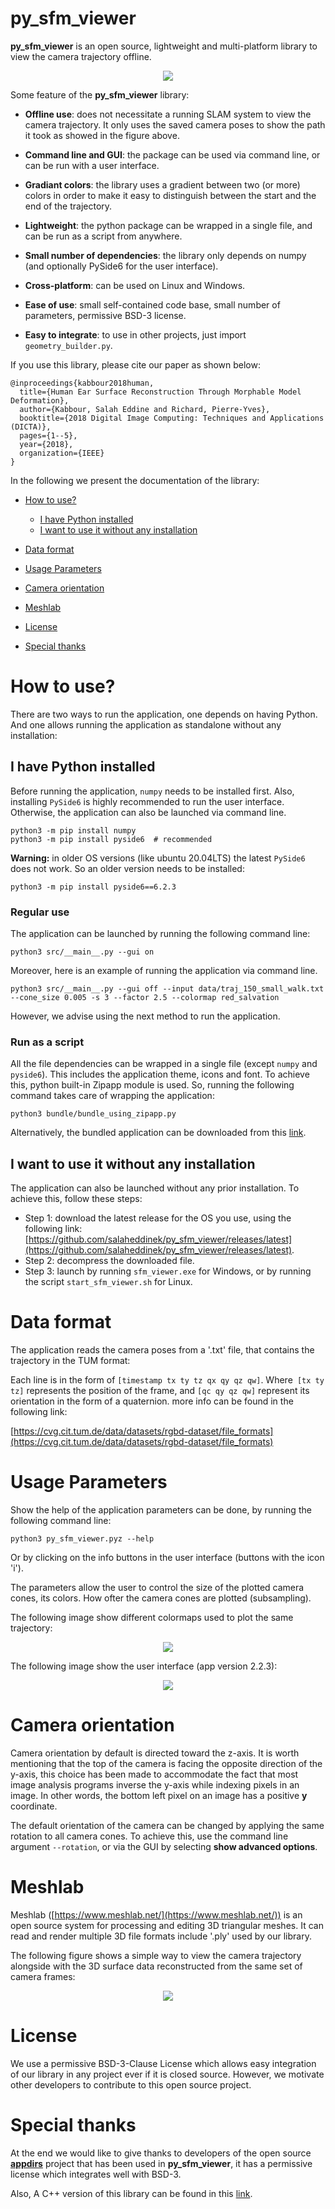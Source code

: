 # py_sfm_viewer
**py_sfm_viewer** is an open source, lightweight and multi-platform library to view the camera trajectory offline.

<p align="center">
<img src="images/introduction.gif" />
</p>

Some feature of the **py_sfm_viewer** library:

* **Offline use**: does not necessitate a running SLAM system to view the camera trajectory. It only uses the saved camera poses to show the path it took as showed in the figure above.

* **Command line and GUI**: the package can be used via command line, or can be run  with a user interface.

* **Gradiant colors**: the library uses a gradient between two (or more) colors in order to make it easy to distinguish between the start and the end of the trajectory.

* **Lightweight**: the python package can be wrapped in a single file, and can be run as a script from anywhere.

* **Small number of dependencies**: the library only depends on numpy (and optionally PySide6 for the user interface).

* **Cross-platform**: can be used on Linux and Windows.

* **Ease of use**: small self-contained code base, small number of parameters, permissive BSD-3 license.

* **Easy to integrate**: to use in other projects, just import `geometry_builder.py`.

If you use this library, please cite our paper as shown below:

```
@inproceedings{kabbour2018human,
  title={Human Ear Surface Reconstruction Through Morphable Model Deformation},
  author={Kabbour, Salah Eddine and Richard, Pierre-Yves},
  booktitle={2018 Digital Image Computing: Techniques and Applications (DICTA)},
  pages={1--5},
  year={2018},
  organization={IEEE}
}
```


In the following we present the documentation of the library:

- [How to use?](#how-to-use)
  - [I have Python installed](#i-have-python-installed)
  - [I want to use it without any installation](#i-want-to-use-it-without-any-installation)

- [Data format](#data-format)

- [Usage Parameters](#usage-parameters)

- [Camera orientation](#camera-orientation)

- [Meshlab](#meshlab)

- [License](#license)

- [Special thanks](#special-thanks)

# How to use?

There are two ways to run the application, one depends on having Python. 
And one allows running the application as standalone without any installation:

## I have Python installed

Before running the application, `numpy` needs to be installed first. Also, installing `PySide6` is highly recommended to run the user interface. Otherwise, the application can also be launched via command line.

```commandline
python3 -m pip install numpy
python3 -m pip install pyside6  # recommended
```
**Warning:** in older OS versions (like ubuntu 20.04LTS) the latest `PySide6` does not work. So an older version needs to be installed:

```commandline
python3 -m pip install pyside6==6.2.3
```

### Regular use

The application can be launched by running the following command line:

```commandline
python3 src/__main__.py --gui on
```

Moreover, here is an example of running the application via command line.

```commandline
python3 src/__main__.py --gui off --input data/traj_150_small_walk.txt --cone_size 0.005 -s 3 --factor 2.5 --colormap red_salvation
```

However, we advise using the next method to run the application.
  
### Run as a script

All the file dependencies can be wrapped in a single file (except `numpy` and `pyside6`). 
This includes the application theme, icons and font. 
To achieve this, python built-in Zipapp module is used. 
So, running the following command takes care of wrapping the application:

```commandline
python3 bundle/bundle_using_zipapp.py
```

Alternatively, the bundled application can be downloaded from this [link](https://github.com/salaheddinek/py_sfm_viewer/releases/latest).

## I want to use it without any installation

The application can also be launched without any prior installation.
To achieve this, follow these steps:

* Step 1: download the latest release for the OS you use, using the following link: [https://github.com/salaheddinek/py_sfm_viewer/releases/latest](https://github.com/salaheddinek/py_sfm_viewer/releases/latest).
* Step 2: decompress the downloaded file.
* Step 3: launch by running `sfm_viewer.exe` for Windows, or by running the script `start_sfm_viewer.sh` for Linux.

# Data format

The application reads the camera poses from a '.txt' file, that contains the trajectory in the TUM format:

Each line is in the form of `[timestamp tx ty tz qx qy qz qw]`. Where` [tx ty tz]` represents the position of the frame,
and `[qc qy qz qw]` represent its orientation in the form of a quaternion. more info can be found in the following link:

[https://cvg.cit.tum.de/data/datasets/rgbd-dataset/file_formats](https://cvg.cit.tum.de/data/datasets/rgbd-dataset/file_formats)

# Usage Parameters

Show the help of the application parameters can be done, by running the following command line:

```commandline
python3 py_sfm_viewer.pyz --help
```

Or by clicking on the info buttons in the user interface (buttons with the icon 'i').

The parameters allow the user to control the size of the plotted camera cones, its colors. 
How ofter the camera cones are plotted (subsampling).

The following image show different colormaps used to plot the same trajectory:

<p align="center">
<img src="images/colormaps.png" />
</p>

The following image show the user interface (app version 2.2.3):

<p align="center">
<img src="images/gui_example.png" />
</p>

# Camera orientation

Camera orientation by default is directed toward the z-axis. 
It is worth mentioning that the top of the camera is facing the opposite direction of the y-axis,
this choice has been made to accommodate the fact that most image analysis programs inverse the y-axis while indexing pixels in an image. 
In other words, the bottom left pixel on an image has a positive **y** coordinate.

The default orientation of the camera can be changed by applying the same rotation to all camera cones. 
To achieve this, use the command line argument `--rotation`,
or via the GUI by selecting **show advanced options**.

# Meshlab

Meshlab ([https://www.meshlab.net/](https://www.meshlab.net/)) is an open source system for processing and editing 3D triangular meshes.
It can read and render multiple 3D file formats include '.ply' used by our library. 

The following figure shows a simple way to view the camera trajectory alongside with the 3D surface data reconstructed from the same set of camera frames:

<p align="center">
<img src="images/meshlab.gif" />
</p>

# License

We use a permissive BSD-3-Clause License  which allows easy integration of our library in any project ever if it is closed source. 
However, we motivate other developers to contribute to this open source project.

# Special thanks

At the end we would like to give thanks to developers of the open source [**appdirs**](https://github.com/ActiveState/appdirs) project that has been used in **py_sfm_viewer**, it has a permissive license which integrates well with BSD-3.

Also, A C++ version of this library can be found in this [link](https://github.com/salaheddinek/slam_viewer).

